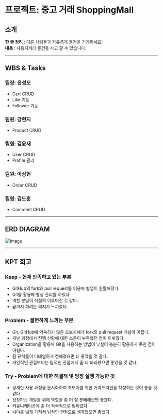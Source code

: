# 프로젝트: 중고 거래 ShoppingMall

## 소개
**한 줄 정리** : 다른 사람들과 자유롭게 물건을 거래하세요!  
**내용** : 사용자끼리 물건을 사고 팔 수 있습니다.

---

## WBS & Tasks

### 팀장: 윤성모
- Cart CRUD
- Like 기능
- Follower 기능

### 팀원: 강현지
- Product CRUD

### 팀원: 김윤재
- User CRUD
- Profile 관리

### 팀원: 이상헌
- Order CRUD

### 팀원: 김도훈
- Comment CRUD

---

## ERD DIAGRAM

![image](https://github.com/user-attachments/assets/3dc86230-370c-4d86-8a73-bf9ca6280c71)


---

## KPT 회고

### Keep - 현재 만족하고 있는 부분
- GitHub의 fork와 pull request를 이용해 협업이 원활해졌다.
- Git을 활용해 형상 관리를 하였다.
- 역할 분담이 적절히 이루어진 것 같다.
- 끝까지 하려는 의지가 느껴졌다.

### Problem - 불편하게 느끼는 부분
- Git, GitHub에 익숙하지 않은 초보자에게 fork와 pull request 개념이 어렵다.
- 개발 과정에서 진행 상황에 대한 소통이 부족했던 점이 아쉬웠다.
- Organization을 활용해 Git을 사용하는 방법이 낯설어 충분히 활용하지 못한 점이 아쉽다.
- 팀 규칙들이 디테일하게 정해졌으면 더 좋았을 것 같다.
- 개인적인 관점보다는 팀적인 관점에서 좀 더 바라봤으면 좋았을 것 같다.

### Try - Problem에 대한 해결책 및 당장 실행 가능한 것
- 상세한 사용 과정을 문서화하여 초보자를 위한 가이드라인을 작성하는 것이 좋을 것 같다.
- 성장하는 개발을 위해 역할을 좀 더 잘 분배해보면 좋겠다.
- 커뮤니케이션에 좀 더 적극적으로 임하겠다.
- 시야를 넓게 가져서 팀적인 관점으로 생각했으면 좋겠다.
